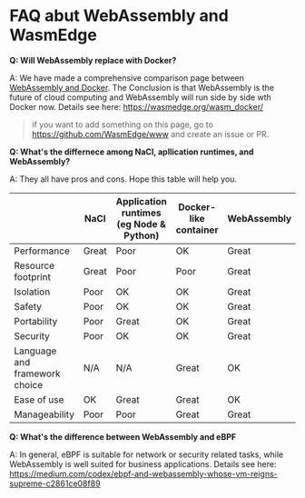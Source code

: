 # FAQ abut WebAssembly and WasmEdge

**Q: Will WebAssembly replace with Docker?**

A: We have made a comprehensive comparison page between [WebAssembly and Docker](https://wasmedge.org/wasm_docker/). The Conclusion is that WebAssembly is the future of cloud computing and WebAssembly will run side by side wth Docker now. Details see here: https://wasmedge.org/wasm_docker/

> if you want to add something on this page, go to https://github.com/WasmEdge/www and create an issue or PR.

**Q: What's the differnece among NaCI, apllication runtimes, and WebAssembly?**

A: They all have pros and cons. Hope this table will help you.

|	|NaCl	|Application runtimes (eg Node & Python)	|Docker-like container	|WebAssembly	|
|---	|---	|---	|---	|---	|
|Performance	|Great	|Poor	|OK	|Great	|
|Resource footprint	|Great	|Poor	|Poor	|Great	|
|Isolation	|Poor	|OK	|OK	|Great	|
|Safety	|Poor	|OK	|OK	|Great	|
|Portability	|Poor	|Great	|OK	|Great	|
|Security	|Poor	|OK	|OK	|Great	|
|Language and framework choice	|N/A	|N/A	|Great	|OK	|
|Ease of use	|OK	|Great	|Great	|OK	|
|Manageability	|Poor	|Poor	|Great	|Great	|

**Q: What's the difference between WebAssembly and eBPF**

A: In general, eBPF is suitable for network or security related tasks, while WebAssembly is well suited for business applications. Details see here: https://medium.com/codex/ebpf-and-webassembly-whose-vm-reigns-supreme-c2861ce08f89


